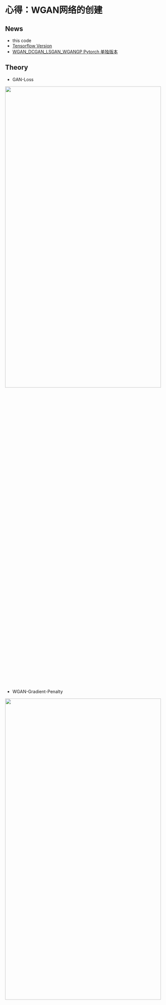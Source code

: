 # 心得：**WGAN网络的创建**

## News
* this code 
* [Tensorflow Version](https://github.com/xiaoxiaokaiyan/New_Tensorflow_AE_VAE_FashionMnist_GAN_WGAN_Anime)
* [WGAN_DCGAN_LSGAN_WGANGP Pytorch 单独版本](https://github.com/xiaoxiaokaiyan/New_Pytorch_WGAN_DCGAN_LSGAN_CycleGAN_FastNeuralTransfer)

## Theory
* GAN-Loss
<img src="https://github.com/xiaoxiaokaiyan/New_Tensorflow_AE_VAE_FashionMnist_GAN_WGAN_Anime/blob/master/theory/GAN%20loss.PNG" width = 100% height =50% div align=left />

* WGAN-Gradient-Penalty
<img src="https://github.com/xiaoxiaokaiyan/New_Tensorflow_AE_VAE_FashionMnist_GAN_WGAN_Anime/blob/master/theory/WGAN-Gradient%20Penalty.PNG" width = 100% height =50% div align=left />

&nbsp;
<br/>


## Dependencies:
* &gt; GeForce GTX 1660TI
* Windows10
* python==3.6.12
* torch==1.0.0
* GPU环境安装包，下载地址：https://pan.baidu.com/s/14Oisbo9cZpP7INQ6T-3vwA 提取码：z4pl （网上找的）
```
  Anaconda3-5.2.0-Windows-x86_64.exe
  cuda_10.0.130_411.31_win10.exe
  cudnn-10.0-windows10-x64-v7.4.2.24.zip
  h5py-2.8.0rc1-cp36-cp36m-win_amd64.whl
  numpy-1.16.4-cp36-cp36m-win_amd64.whl
  tensorflow_gpu-1.13.1-cp36-cp36m-win_amd64.whl
  torch-1.1.0-cp36-cp36m-win_amd64.whl
  torchvision-0.3.0-cp36-cp36m-win_amd64.whl
```
<br/>


## Visualization Results
* CelebA数据集生成结果（3个多小时，20epoch）
<img src="https://github.com/xiaoxiaokaiyan/New_Pytorch_WGAN_Celeba_Oxford102flowers_Anime/blob/main/result2_fake_images-norm-20.png" width = 50% height =50%  div align=center />

* Anime数据集生成结果（2个多小时，54epoch）
<img src="https://github.com/xiaoxiaokaiyan/New_Pytorch_WGAN_Celeba_Oxford102flowers_Anime/blob/main/result3_fake_images-norm-54.png" width = 50% height =50%  div align=center />

* Oxford_102_flowers数据集生成结果（4个多小时，694epoch）
<img src="https://github.com/xiaoxiaokaiyan/New_Pytorch_WGAN_Celeba_Oxford102flowers_Anime/blob/main/result1_fake_images-norm-694.png" width = 50% height =50% div align=center />
&nbsp;
<br/>


## Public Datasets:
* CelebFaces Attributes Dataset（CelebA）是一个香港中文大学的大型人脸属性数据集，拥有超过200K名人图像，每个图像都有40个属性注释。此数据集中的图像覆盖了大的姿势变化和背景杂乱。CelebA具有大量的多样性，大量的数量和丰富的注释，包括:10,177个身份，202,599个脸部图像，5个地标位置，每个图像40个二进制属性注释。该数据集可用作以下计算机视觉任务的训练和测试集：面部属性识别，面部检测和地标（或面部部分）定位。
  * dataset link:[http://mmlab.ie.cuhk.edu.hk/projects/CelebA.html](http://mmlab.ie.cuhk.edu.hk/projects/CelebA.html)
* the Anime dataset should be prepared by yourself in ./data/faces/*.jpg,63565个彩色图片。
  * dataset link: [https://www.kaggle.com/splcher/animefacedataset](https://www.kaggle.com/splcher/animefacedataset)
* Oxford_102_flowers 是牛津大学在2009发布的图像数据集。包含102种英国常见花类，每个类别包含 40-258张图像。
<br/>

## Experience：
### （1）代码问题
```
      先运行data_processing.py，将文件夹下的图片变为统一像素，再通过wgan.py，通过dataset = datasets.ImageFolder('./', transform=trans)加载数据。
      
      dataset=torchvision.datasets.ImageFolder(
                       root, transform=None, --------------------------会加载root目录底下文件夹中的全部图片，且transform可自己定义
                       target_transform=None, 
                       loader=<function default_loader>, 
                       is_valid_file=None)
                       
      root：图片存储的根目录，即各类别文件夹所在目录的上一级目录。
      transform：对图片进行预处理的操作（函数），原始图片作为输入，返回一个转换后的图片。
      target_transform：对图片类别进行预处理的操作，输入为 target，输出对其的转换。如果不传该参数，即对 target 不做任何转换，返回的顺序索引 0,1, 2…
      loader：表示数据集加载方式，通常默认加载方式即可。
      is_valid_file：获取图像文件的路径并检查该文件是否为有效文件的函数(用于检查损坏文件)
          如：
                trans = transforms.Compose([
                                              transforms.Resize(64),
                                              transforms.ToTensor(),
                                              transforms.Normalize((0.5, 0.5, 0.5), (0.5, 0.5, 0.5))
                                          ])
                dataset = datasets.ImageFolder('./', transform=trans) 
```   
```  
      出现：RuntimeError: invalid argument 0: Sizes of tensors must match except in dime
      这种错误有两种可能：
          1.你输入的图像数据的维度不完全是一样的，比如是训练的数据有100组，其中99组是256*256，但有一组是384*384，这样会导致Pytorch的检查程序报错。
          2.比较隐晦的batchsize的问题，Pytorch中检查你训练维度正确是按照每个batchsize的维度来检查的，比如你有1000组数据（假设每组数据为三通道256px*256px的图像），batchsize为4，那么每次训练             则提取(4,3,256,256)维度的张量来训练，刚好250个epoch解决(250*4=1000)。但是如果你有999组数据，你继续使用batchsize为4的话，这样999和4并不能整除，你在训练前249组时的张量维度都为               (4,3,256,256)但是最后一个批次的维度为(3,3,256,256)，Pytorch检查到(4,3,256,256) != (3,3,256,256)，维度不匹配，自然就会报错了，这可以称为一个小bug。
      解决办法：
          对于第一种：整理一下你的数据集保证每个图像的维度和通道数都一直即可。（本文的解决方法）
          对于第二种：挑选一个可以被数据集个数整除的batchsize或者直接把batchsize设置为1即可。

```  


### （2）关于VAE和GAN的区别
  * 1.VAE和GAN都是目前来看效果比较好的生成模型，本质区别我觉得这是两种不同的角度，VAE希望通过一种显式(explicit)的方法找到一个概率密度，并通过最小化对数似函数的下限来得到最优解；
GAN则是对抗的方式来寻找一种平衡，不需要认为给定一个显式的概率密度函数。（李飞飞）
  * 2.简单来说，GAN和VAE都属于深度生成模型（deep generative models，DGM）而且属于implicit DGM。他们都能够从具有简单分布的随机噪声中生成具有复杂分布的数据（逼近真实数据分布），而两者的本质区别是从不同的视角来看待数据生成的过程，从而构建了不同的loss function作为衡量生成数据好坏的metric度量。
  * 3.要求得一个生成模型使其生成数据的分布 能够最小化与真实数据分布之间的某种分布差异度量，例如KL散度、JS散度、Wasserstein距离等。采用不同的差异度量会导出不同的loss function，比如KL散度会导出极大似然估计，JS散度会产生最原始GAN里的判别器，Wasserstein距离通过dual form会引入critic。而不同的深度生成模型，具体到GAN、VAE还是flow model，最本质的区别就是从不同的视角来看待数据生成的过程，从而采用不同的数据分布模型来表达。 [https://www.zhihu.com/question/317623081](https://www.zhihu.com/question/317623081)
  * 4.描述的是分布之间的距离而不是样本的距离。[https://blog.csdn.net/Mark_2018/article/details/105400648](https://blog.csdn.net/Mark_2018/article/details/105400648)


### （3）WGAN的核心代码
  * 1.接着我们来定义网络, 我们首先定义分类器(discriminator), 这里我们是用来做动漫头像的分类.
```
   class Discriminator(nn.Module):
    def __init__(self):
        super(Discriminator, self).__init__()
        self.conv1 = nn.Conv2d(in_channels=3, out_channels=64, kernel_size=4, stride=2, padding=1, bias=False)
        self.batchN1 = nn.BatchNorm2d(64)
        self.LeakyReLU1 = nn.LeakyReLU(0.2, inplace=True)
        
        self.conv2 = nn.Conv2d(in_channels=64, out_channels=64*2, kernel_size=4, stride=2, padding=1, bias=False)
        self.batchN2 = nn.BatchNorm2d(64*2)
        self.LeakyReLU2 = nn.LeakyReLU(0.2, inplace=True)       

        self.conv3 = nn.Conv2d(in_channels=64*2, out_channels=64*4, kernel_size=4, stride=2, padding=1, bias=False)
        self.batchN3 = nn.BatchNorm2d(64*4)
        self.LeakyReLU3 = nn.LeakyReLU(0.2, inplace=True)
        
        self.conv4 = nn.Conv2d(in_channels=64*4, out_channels=64*8, kernel_size=4, stride=2, padding=1, bias=False)
        self.batchN4 = nn.BatchNorm2d(64*8)
        self.LeakyReLU4 = nn.LeakyReLU(0.2, inplace=True)
        
        self.conv5 = nn.Conv2d(in_channels=64*8, out_channels=1, kernel_size=4, bias=False)
        self.sigmoid = nn.Sigmoid()
        
    def forward(self, x):
        x = self.LeakyReLU1(self.batchN1(self.conv1(x)))
        x = self.LeakyReLU2(self.batchN2(self.conv2(x)))
        x = self.LeakyReLU3(self.batchN3(self.conv3(x)))
        x = self.LeakyReLU4(self.batchN4(self.conv4(x)))
        x = self.conv5(x)
        return x
```

* 2.我们有的时候会测试一下我们的D是否是正确的, 于是我们可以从训练样本中抽取出一些来进行测试.
```
# 真实的图片
images = torch.stack(([dataset[i][0] for i in range(batch_size)]))
# 测试D是否与想象的是一样的
outputs = D(images)
```

* 3.接着我们定义生成器(generator), 生成器是输入随机数, 生成我们要模仿的动漫头像(Anime-Face).
```
  class Generator(nn.Module):
      def __init__(self):
          super(Generator, self).__init__()
          self.ConvT1 = nn.ConvTranspose2d(in_channels=100, out_channels=64*8, kernel_size=4, bias=False) # 这里的in_channels是和初始的随机数有关
          self.batchN1 = nn.BatchNorm2d(64*8)
          self.relu1 = nn.ReLU()

          self.ConvT2 = nn.ConvTranspose2d(in_channels=64*8, out_channels=64*4, kernel_size=4, stride=2, padding=1, bias=False) # 这里的in_channels是和初始的随机数有关
          self.batchN2 = nn.BatchNorm2d(64*4)
          self.relu2 = nn.ReLU()        

          self.ConvT3= nn.ConvTranspose2d(in_channels=64*4, out_channels=64*2, kernel_size=4, stride=2, padding=1, bias=False) # 这里的in_channels是和初始的随机数有关
          self.batchN3 = nn.BatchNorm2d(64*2)
          self.relu3 = nn.ReLU()

          self.ConvT4 = nn.ConvTranspose2d(in_channels=64*2, out_channels=64, kernel_size=4, stride=2, padding=1, bias=False) # 这里的in_channels是和初始的随机数有关
          self.batchN4 = nn.BatchNorm2d(64)
          self.relu4 = nn.ReLU()

          self.ConvT5 = nn.ConvTranspose2d(in_channels=64, out_channels=3, kernel_size=4, stride=2, padding=1, bias=False)
          self.tanh = nn.Tanh() # 激活函数

      def forward(self, x):
          x = self.relu1(self.batchN1(self.ConvT1(x)))
          x = self.relu2(self.batchN2(self.ConvT2(x)))
          x = self.relu3(self.batchN3(self.ConvT3(x)))
          x = self.relu4(self.batchN4(self.ConvT4(x)))
          x = self.ConvT5(x)
          x = self.tanh(x)
          return x
          
```
* 4.同样的, 我们可以测试一下G是否是和我们想象中是一样进行工作的. 我们使用下面的方式进行测试.
```
  noise = Variable(torch.randn(batch_size, 100, 1, 1)).to(device) # 随机噪声，生成器输入
  # 测试G
  fake_images = G(noise)
```

* 5.加载数据集&定义辅助函数.
```
  trans = transforms.Compose([
          transforms.Resize(64),
          transforms.ToTensor(),
          transforms.Normalize((0.5, 0.5, 0.5), (0.5, 0.5, 0.5))
      ])
  dataset = datasets.ImageFolder('./', transform=trans) # 数据路径
  dataloader = torch.utils.data.DataLoader(dataset,
                                          drop_last=True,
                                          batch_size=512, # 批量大小
                                          shuffle=False # 乱序  
                                          num_workers=2 # 多进程
                                          )
```

* 6.因为我们进行了归一化, 所以在图像最后进行保存的时候, 我们需要进行还原, 所以我们定义一个辅助函数来帮助进行还原.
```
  # 定义辅助函数
  def denorm(x):
      out = (x + 1) / 2
      return out.clamp(0, 1)
```

* 7.接着我们训练分类器(discriminator), 在训练WGAN-GP的discriminator的时候, 他是由三个部分的loss来组成的. 下面我们来每一步进行分解了进行查看.
* 7.1首先我们定义好要使用的real_label=1和fake_label=0, 和G需要使用的noise.
```
  batch_size = images.size(0)
  #images = images.reshape(batch_size, 3, 64, 64).to(device)
  mages = images.reshape(batch_size, 3, 64, 64).to(device)
  # 创造real label和fake label
  real_labels = torch.ones(batch_size, 1).to(device) # real的pic的label都是1
  fake_labels = torch.zeros(batch_size, 1).to(device) # fake的pic的label都是0
  noise = Variable(torch.randn(batch_size, 100, 1, 1)).to(device) # 随机噪声，生成器输入
```
  * 7.2接着我们计算loss的第一个组成部分(这里参考WGAN-GP的loss的计算公式).
```
  # 首先计算真实的图片的loss, d_loss_real
  outputs = D(images)
  d_loss_real = -torch.mean(outputs)
```
  * 7.3接着我们计算loss的第二个组成部分.
```
  # 接着计算假的图片的loss, d_loss_fake
  fake_images = G(noise)
  outputs = D(fake_images)
  d_loss_fake = torch.mean(outputs)
```
  * 7.4接着我们计算penalty region的loss, 也就是我们希望在penalty region中的梯度是越接近1越好,如上面图WGAN-Gradient-Penalty.
```
  # 接着计算penalty region 的loss, d_loss_penalty
  # 生成penalty region
  alpha = torch.rand((batch_size, 1, 1, 1)).to(device)
  x_hat = alpha * images.data + (1 - alpha) * fake_images.data
  x_hat.requires_grad = True
```
  * 7.5接着我们来计算他们的梯度, 我们希望梯度是越接近1越好.
```
  # 将中间的值进行分类
  pred_hat = D(x_hat)
  # 计算梯度
  gradient = torch.autograd.grad(outputs=pred_hat, inputs=x_hat, grad_outputs=torch.ones(pred_hat.size()).to(device),
                     create_graph=False, retain_graph=False)
  # 这里的梯度计算完毕之后是在每一个像素点处都是有梯度的值的.计算出每一张图, 每一个像素点处的梯度
  gradient[0].shape
  """
  torch.Size([36, 3, 64, 64])
  """
```
  * 7.6接着我们计算L2范数.
```
  penalty_lambda = 10 # 梯度惩罚系数
  gradient_penalty = penalty_lambda * ((gradient[0].view(gradient[0].size()[0], -1).norm(p=2,dim=1)-1)**2).mean()
```
  * 7.7最后只需要把上面的三个部分相加, 进行反向传播来进行优化即可.
```
  # 三个loss相加, 反向传播进行优化
  d_loss = d_loss_real + d_loss_fake + gradient_penalty
  g_optimizer.zero_grad() # 两个优化器梯度都要清0
  d_optimizer.zero_grad()
  d_loss.backward()
  d_optimizer.step()
```
* 8.训练Generator
```
  normal_noise = Variable(torch.randn(batch_size, 100, 1, 1)).normal_(0, 1).to(device)
  fake_images = G(normal_noise) # 生成假的图片
  outputs = D(fake_images) # 放入辨别器
  g_loss = -torch.mean(outputs) # 希望生成器生成的图片判别器可以判别为真
  d_optimizer.zero_grad()
  g_optimizer.zero_grad()
  g_loss.backward()
  g_optimizer.step()
```
* 9.我们将上面的步骤重复N次, 反复训练D和G, 并将结果进行保存. 下面我们来看一下最后生成器生成的效果.首先我们导入已经训练好的模型.
```
  G = Generator().to(device) # 定义生成器
  # 读入生成器的模型
  G.load_state_dict(torch.load('./models/G.ckpt', map_location='cpu'))
  def show(img):
      """
      用来显示图片的
      """
      plt.figure(figsize=(24, 16))
      npimg = img.detach().numpy()
      plt.imshow(np.transpose(npimg, (1,2,0)), interpolation='nearest')
  # 使用生成器来进行生成
  test_noise = Variable(torch.FloatTensor(40, 100, 1, 1).normal_(0, 1)).to(device)
  fake_image = G(test_noise)
  show(make_grid(fake_image, nrow=8, padding=1, normalize=True, range=(-1, 1), scale_each=False, pad_value=0.5))
```
* 10.随机取出两个图片.
```
  test_noise = Variable(torch.FloatTensor(2, 100, 1, 1).normal_(0, 1)).to(device)
  fake_image = G(test_noise)
  show(make_grid(fake_image, nrow=2, padding=1, normalize=True, range=(-1, 1), scale_each=False, pad_value=0.5))
```
<br/>


## References:
* [WGAN-GP训练流程---对本代码的详细讲解](https://mathpretty.com/11133.html)
* [https://github.com/wmn7/ML_Practice/tree/master/2019_09_09](https://github.com/wmn7/ML_Practice/tree/master/2019_09_09)
* [RuntimeError: invalid argument 0: Sizes of tensors must match except in dimension 0. Got 544 and 1935 in dimension 2 at ../aten/src/TH/generic/THTensor.cpp:711](https://www.cnblogs.com/zxj9487/p/11531888.html)
* [PyTorch修炼二、带你详细了解并使用Dataset以及DataLoader](https://zhuanlan.zhihu.com/p/128679151)
* [更多GAN变种的实现：https://github.com/LynnHo/DCGAN-LSGAN-WGAN-GP-DRAGAN-Tensorflow-2](https://github.com/LynnHo/DCGAN-LSGAN-WGAN-GP-DRAGAN-Tensorflow-2)
* [深度学习与TensorFlow 2入门实战（完整版）](https://www.bilibili.com/video/BV1HV411q7xD?from=search&seid=14089320887830328110)---龙曲良
* [https://towardsdatascience.com/understanding-variational-autoencoders-vaes-f70510919f73](https://towardsdatascience.com/understanding-variational-autoencoders-vaes-f70510919f73) ---[Joseph Rocca](https://medium.com/@joseph.rocca)
* [https://zhuanlan.zhihu.com/p/24767059](https://zhuanlan.zhihu.com/p/24767059)
* [更多GAN变种的论文：https://github.com/hindupuravinash/the-gan-zoo](https://github.com/hindupuravinash/the-gan-zoo)
* [https://reiinakano.github.io/gan-playground/在线构建GAN](https://reiinakano.github.io/gan-playground/)
